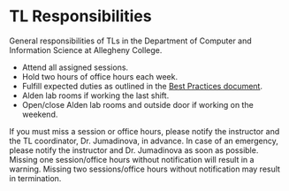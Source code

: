 # TL Responsibilities

General responsibilities of TLs in the Department of Computer and Information Science at Allegheny College.

- Attend all assigned sessions.
- Hold two hours of office hours each week.
- Fulfill expected duties as outlined in the [Best Practices document](best_practices.md).
- Alden lab rooms if working the last shift.
- Open/close Alden lab rooms and outside door if working on the weekend.

If you must miss a session or office hours, please notify the instructor and the TL coordinator, Dr. Jumadinova, in advance. In case of an emergency, please notify the instructor and Dr. Jumadinova as soon as possible. Missing one session/office hours without notification will result in a warning. Missing two sessions/office hours without notification may result in termination.
